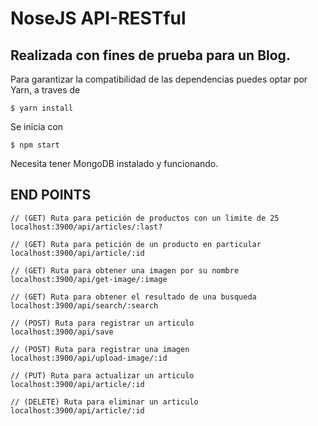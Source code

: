 # NoseJS API-RESTful

## Realizada con fines de prueba para un Blog.

Para garantizar la compatibilidad de las dependencias puedes optar por Yarn, a traves de 

``` 
$ yarn install
```

Se inicia con

``` 
$ npm start
```

Necesita tener MongoDB instalado y funcionando.

## END POINTS 

```
// (GET) Ruta para petición de productos con un limite de 25
localhost:3900/api/articles/:last?

// (GET) Ruta para petición de un producto en particular
localhost:3900/api/article/:id

// (GET) Ruta para obtener una imagen por su nombre
localhost:3900/api/get-image/:image

// (GET) Ruta para obtener el resultado de una busqueda
localhost:3900/api/search/:search

// (POST) Ruta para registrar un articulo
localhost:3900/api/save

// (POST) Ruta para registrar una imagen
localhost:3900/api/upload-image/:id

// (PUT) Ruta para actualizar un articulo
localhost:3900/api/article/:id

// (DELETE) Ruta para eliminar un articulo
localhost:3900/api/article/:id
```
